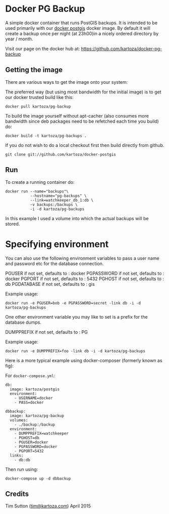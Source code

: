 # Docker PG Backup


A simple docker container that runs PostGIS backups. It is intended to be used
primarily with our [docker postgis](https://github.com/kartoza/docker-postgis)
docker image. By default it will create a backup once per night (at 23h00)in a 
nicely ordered directory by year / month.

Visit our page on the docker hub at: https://github.com/kartoza/docker-pg-backup


## Getting the image

There are various ways to get the image onto your system:


The preferred way (but using most bandwidth for the initial image) is to
get our docker trusted build like this:


```
docker pull kartoza/pg-backup
```

To build the image yourself without apt-cacher (also consumes more bandwidth
since deb packages need to be refetched each time you build) do:

```
docker build -t kartoza/pg-backups .
```

If you do not wish to do a local checkout first then build directly from github.

```
git clone git://github.com/kartoza/docker-postgis
```

## Run


To create a running container do:

```
docker run --name="backups"\
           --hostname="pg-backups" \
           --link=watchkeeper_db_1:db \
           -v backups:/backups \
           -i -d kartoza/pg-backups
```
           
In this example I used a volume into which the actual backups will be
stored.

# Specifying environment


You can also use the following environment variables to pass a 
user name and password etc for the database connection.


PGUSER if not set, defaults to : docker
PGPASSWORD if not set, defaults to : docker
PGPORT if not set, defaults to : 5432
PGHOST if not set, defaults to : db
PGDATABASE if not set, defaults to : gis

Example usage:

```
docker run -e PGUSER=bob -e PGPASSWORD=secret -link db -i -d kartoza/pg-backups
```

One other environment variable you may like to set is a prefix for the 
database dumps.

DUMPPREFIX if not set, defaults to : PG

Example usage:

```
docker run -e DUMPPREFIX=foo -link db -i -d kartoza/pg-backups
```

Here is a more typical example using docker-composer (formerly known as fig):

For ``docker-compose.yml``:

```
db:
  image: kartoza/postgis
  environment:
    - USERNAME=docker
    - PASS=docker

dbbackup:
  image: kartoza/pg-backup
  volumes:
    - ./backup:/backup
  environment:
    - DUMPPREFIX=watchkeeper
    - PGHOST=db
    - PGUSER=docker
    - PGPASSWORD=docker
    - PGPORT=5432
  links:
    - db:db    
```

Then run using:

```
docker-compose up -d dbbackup
```


## Credits

Tim Sutton (tim@kartoza.com)
April 2015
